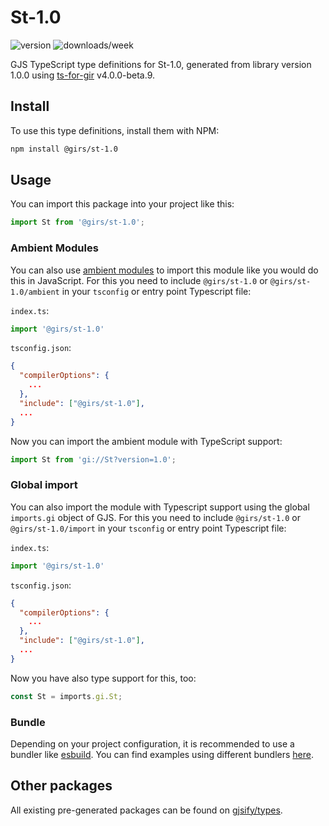 
# St-1.0

![version](https://img.shields.io/npm/v/@girs/st-1.0)
![downloads/week](https://img.shields.io/npm/dw/@girs/st-1.0)


GJS TypeScript type definitions for St-1.0, generated from library version 1.0.0 using [ts-for-gir](https://github.com/gjsify/ts-for-gir) v4.0.0-beta.9.


## Install

To use this type definitions, install them with NPM:
```bash
npm install @girs/st-1.0
```

## Usage

You can import this package into your project like this:
```ts
import St from '@girs/st-1.0';
```

### Ambient Modules

You can also use [ambient modules](https://github.com/gjsify/ts-for-gir/tree/main/packages/cli#ambient-modules) to import this module like you would do this in JavaScript.
For this you need to include `@girs/st-1.0` or `@girs/st-1.0/ambient` in your `tsconfig` or entry point Typescript file:

`index.ts`:
```ts
import '@girs/st-1.0'
```

`tsconfig.json`:
```json
{
  "compilerOptions": {
    ...
  },
  "include": ["@girs/st-1.0"],
  ...
}
```

Now you can import the ambient module with TypeScript support: 

```ts
import St from 'gi://St?version=1.0';
```

### Global import

You can also import the module with Typescript support using the global `imports.gi` object of GJS.
For this you need to include `@girs/st-1.0` or `@girs/st-1.0/import` in your `tsconfig` or entry point Typescript file:

`index.ts`:
```ts
import '@girs/st-1.0'
```

`tsconfig.json`:
```json
{
  "compilerOptions": {
    ...
  },
  "include": ["@girs/st-1.0"],
  ...
}
```

Now you have also type support for this, too:

```ts
const St = imports.gi.St;
```

### Bundle

Depending on your project configuration, it is recommended to use a bundler like [esbuild](https://esbuild.github.io/). You can find examples using different bundlers [here](https://github.com/gjsify/ts-for-gir/tree/main/examples).

## Other packages

All existing pre-generated packages can be found on [gjsify/types](https://github.com/gjsify/types).

